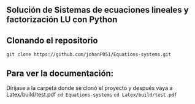 ## Solución de Sistemas de ecuaciones lineales y factorización LU con Python

## Clonando el repositorio
```git clone https://github.com/johanP051/Equations-systems.git```

## Para ver la documentación:
Dírijase a la carpeta donde se clonó el proyecto y después vaya a Latex/build/test.pdf
```cd Equations-systems```
```cd Latex/build/test.pdf```